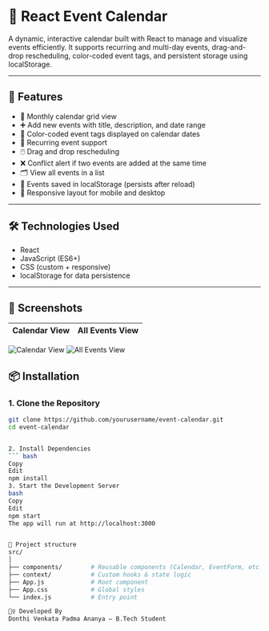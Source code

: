 # 📅 React Event Calendar

A dynamic, interactive calendar built with React to manage and visualize events efficiently. It supports recurring and multi-day events, drag-and-drop rescheduling, color-coded event tags, and persistent storage using localStorage.

---

## 🚀 Features

- 📆 Monthly calendar grid view
- ➕ Add new events with title, description, and date range
- 🎨 Color-coded event tags displayed on calendar dates
- 🔄 Recurring event support
- 🖱️ Drag and drop rescheduling
- ❌ Conflict alert if two events are added at the same time
- 🗂️ View all events in a list
- 💾 Events saved in localStorage (persists after reload)
- 📱 Responsive layout for mobile and desktop

---

## 🛠️ Technologies Used

- React
- JavaScript (ES6+)
- CSS (custom + responsive)
- localStorage for data persistence

---

## 📸 Screenshots

| Calendar View | All Events View |
|---------------|-----------------|

![Calendar View](https://github.com/user-attachments/assets/4ebab6b7-3a9b-4126-98ad-e284b4be935c)
![All Events View](https://github.com/user-attachments/assets/49bf3364-2ede-4d86-8276-1fc78d64cc9f)


## 📦 Installation

### 1. Clone the Repository
```bash
git clone https://github.com/yourusername/event-calendar.git
cd event-calendar


2. Install Dependencies
``` bash
Copy
Edit
npm install
3. Start the Development Server
bash
Copy
Edit
npm start
The app will run at http://localhost:3000


📁 Project structure
src/
│
├── components/        # Reusable components (Calendar, EventForm, etc.)
├── context/           # Custom hooks & state logic
├── App.js             # Root component
├── App.css            # Global styles
└── index.js           # Entry point

🙋‍♀️ Developed By
Donthi Venkata Padma Ananya – B.Tech Student 
